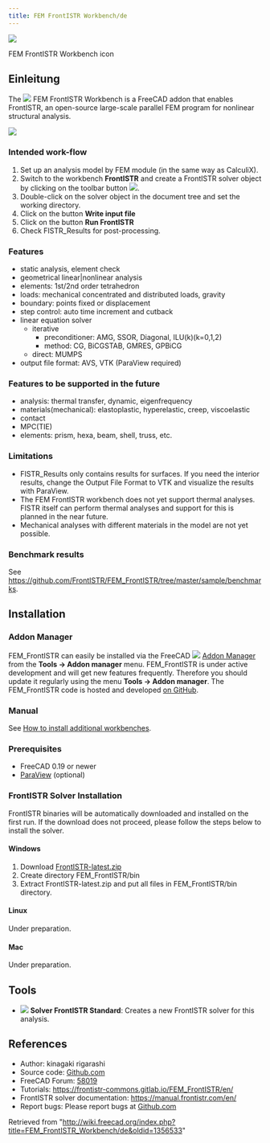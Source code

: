 ```yaml
---
title: FEM FrontISTR Workbench/de
---
```


![](/images/FrontISTR.svg)

FEM FrontISTR Workbench icon

## Einleitung

The ![](/images/FrontISTR.svg) FEM FrontISTR Workbench is a FreeCAD addon that enables FrontISTR, an open-source large-scale parallel FEM program for nonlinear structural analysis.

![](/images/FEM_FrontISTR_bikeframe_screenshot.png)

### Intended work-flow

1. Set up an analysis model by FEM module (in the same way as CalculiX).
2. Switch to the workbench **FrontISTR** and create a FrontISTR solver object by clicking on the toolbar button ![](/images/FEM_SolverCalculixCxxtools.svg).
3. Double-click on the solver object in the document tree and set the working directory.
4. Click on the button **Write input file**
5. Click on the button **Run FrontISTR**
6. Check FISTR_Results for post-processing.

### Features

- static analysis, element check
- geometrical linear|nonlinear analysis
- elements: 1st/2nd order tetrahedron
- loads: mechanical concentrated and distributed loads, gravity
- boundary: points fixed or displacement
- step control: auto time increment and cutback
- linear equation solver
  - iterative
    - preconditioner: AMG, SSOR, Diagonal, ILU(k)(k=0,1,2)
    - method: CG, BiCGSTAB, GMRES, GPBiCG
  - direct: MUMPS
- output file format: AVS, VTK (ParaView required)

### Features to be supported in the future

- analysis: thermal transfer, dynamic, eigenfrequency
- materials(mechanical): elastoplastic, hyperelastic, creep, viscoelastic
- contact
- MPC(TIE)
- elements: prism, hexa, beam, shell, truss, etc.

### Limitations

- FISTR_Results only contains results for surfaces. If you need the interior results, change the Output File Format to VTK and visualize the results with ParaView.
- The FEM FrontISTR workbench does not yet support thermal analyses. FISTR itself can perform thermal analyses and support for this is planned in the near future.
- Mechanical analyses with different materials in the model are not yet possible.

### Benchmark results

See <https://github.com/FrontISTR/FEM_FrontISTR/tree/master/sample/benchmarks>.

## Installation

### Addon Manager

FEM_FrontISTR can easily be installed via the FreeCAD ![](/images/AddonManager.svg) [Addon Manager](/Std_AddonMgr "Std AddonMgr") from the **Tools → Addon manager** menu.
FEM_FrontISTR is under active development and will get new features frequently. Therefore you should update it regularly using the menu **Tools → Addon manager**.
The FEM_FrontISTR code is hosted and developed [on GitHub](https://github.com/FrontISTR/FEM_FrontISTR).

### Manual

See [How to install additional workbenches](/How_to_install_additional_workbenches "How to install additional workbenches").

### Prerequisites

- FreeCAD 0.19 or newer
- [ParaView](https://www.paraview.org/) (optional)

### FrontISTR Solver Installation

FrontISTR binaries will be automatically downloaded and installed on the first run. If the download does not proceed, please follow the steps below to install the solver.

#### Windows

1. Download [FrontISTR-latest.zip](https://www.frontistr.com/download/link.php?https://frontistr-commons.gitlab.io/FrontISTR/release/x86_64-w64-mingw32-msmpi/FrontISTR-latest.zip)
2. Create directory FEM_FrontISTR/bin
3. Extract FrontISTR-latest.zip and put all files in FEM_FrontISTR/bin directory.

#### Linux

Under preparation.

#### Mac

Under preparation.

## Tools

- ![](/images/FEM_SolverCalculixCxxtools.svg) **Solver FrontISTR Standard**: Creates a new FrontISTR solver for this analysis.

## References

- Author: kinagaki rigarashi
- Source code: [Github.com](https://github.com/FrontISTR/FEM_FrontISTR)
- FreeCAD Forum: [58019](https://forum.freecadweb.org/viewtopic.php?t=58019)
- Tutorials: <https://frontistr-commons.gitlab.io/FEM_FrontISTR/en/>
- FrontISTR solver documentation: <https://manual.frontistr.com/en/>
- Report bugs: Please report bugs at [Github.com](https://github.com/FrontISTR/FEM_FrontISTR)

Retrieved from "<http://wiki.freecad.org/index.php?title=FEM_FrontISTR_Workbench/de&oldid=1356533>"
